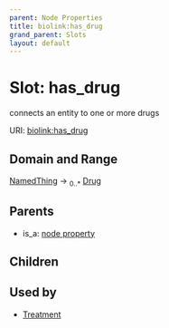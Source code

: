 ```yaml
---
parent: Node Properties
title: biolink:has_drug
grand_parent: Slots
layout: default
---
```


# Slot: has_drug


connects an entity to one or more drugs

URI: [biolink:has_drug](https://w3id.org/biolink/vocab/has_drug)

## Domain and Range

[NamedThing](NamedThing.md) ->  <sub>0..*</sub> [Drug](Drug.md)

## Parents

 *  is_a: [node property](node_property.md)

## Children


## Used by

 * [Treatment](Treatment.md)
